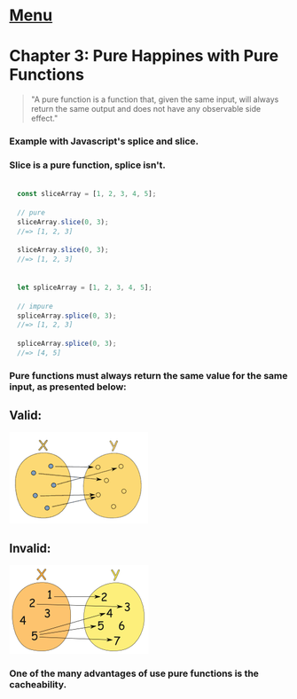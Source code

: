 # [Menu](../README.md)

# Chapter 3: Pure Happines with Pure Functions

> "A pure function is a function that, given the same input, will always return the same output and does not have any observable side effect."

### Example with Javascript's splice and slice.

### Slice is a pure function, splice isn't.

```javascript

  const sliceArray = [1, 2, 3, 4, 5];

  // pure
  sliceArray.slice(0, 3);
  //=> [1, 2, 3]

  sliceArray.slice(0, 3);
  //=> [1, 2, 3]


  let spliceArray = [1, 2, 3, 4, 5];

  // impure
  spliceArray.splice(0, 3);
  //=> [1, 2, 3]

  spliceArray.splice(0, 3);
  //=> [4, 5]

```

### Pure functions must always return the same value for the same input, as presented below:

## Valid:

![Valid Pure Function Image](../resources/valid-pure-function.png)

## Invalid:

![Invalid Pure Function Image](../resources/invalid-pure-function.png)

### One of the many advantages of use pure functions is the cacheability.
